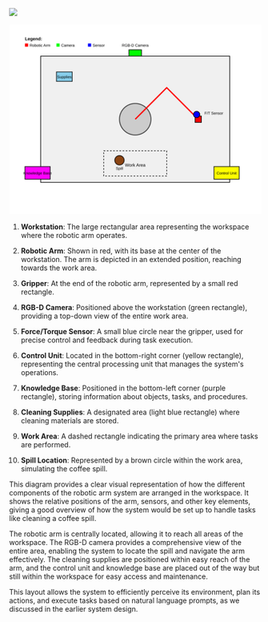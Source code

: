 [![](https://mermaid.ink/img/pako:eNqdVl1P2zAU_StWEG9Ug5ZNLA-TxtfERlFFuyeXBze5abM6dmY7A4T47_gr31UH6Utzj885uTexj_ISRDyGIAzWguQbtLhcMqR_c0WEwndEFYJQdEvYuiBrQDPBs1w9oNHoG7q7ne0kRCBlytYPzkizLPvqSQkSKYgXRG5vWMJxhSADIYOJjKiUMy_tSazRL8YfKcRrOCcScFUhU3phi2JFxmFGCWMgsL2bL7ygsWzpMxAR5KaVKY8LCrgGkEO8sEt0o7J_qeAsA6Y0ChQ3AGSRcsAO0aqn3NiVzbqq026LYkXfRbYQ5A9EiosUJNY1agJe2KGV0gvOlOCU6vvd85U2jwyKariW11gpvnqCqDD92JtWVS2pIKuYA5NcXAPEKxJtsStRWXtVm2R1ZeE3GBe4Wq4gr-5Ru1vgdx4TpZ9ScycgD_Z3hF_omjjekrl_WazcAXKtS4ea3wXJQJAblhcK3_84H1165KGmXHO9ixZc_C3AybFFPjnIWzb4P3nK1BUzB1dIbCtUlg3aQh-elHpLM60tyw4bxGkaCZ5vOANcX_p1YHE5aWeanSfFv4HuQLtfoSO3ptlHbM-zj1lPUSZV-Z4OD_W2prqhuXqm4F-TNNcu8lCSUhoeJMfJ2ZHUO30L4cFJdApnx74cPaax2oTj_KmpNSnnlfHJyXj89bRSTyaTvdJ-yjmj8ZfVuz3agfdxfTP_Pq7uhaB_Ep9Xk_c_hW4UDvBox-IAg248DrNoROQwgzowB-g70TnAoR-fA0x25KdzmUzgPyb9aWTjVCbJXnlwFOiAykga60-aF2O1DNQGMlgGob6MidgugyV71TxSKD5_ZlEQKlHAUSB4sd4EYUKo1FVhu75MiY71rEIhTvXemLovJvvh9PoGPoUtjA?type=png)](https://mermaid.live/edit#pako:eNqdVl1P2zAU_StWEG9Ug5ZNLA-TxtfERlFFuyeXBze5abM6dmY7A4T47_gr31UH6Utzj885uTexj_ISRDyGIAzWguQbtLhcMqR_c0WEwndEFYJQdEvYuiBrQDPBs1w9oNHoG7q7ne0kRCBlytYPzkizLPvqSQkSKYgXRG5vWMJxhSADIYOJjKiUMy_tSazRL8YfKcRrOCcScFUhU3phi2JFxmFGCWMgsL2bL7ygsWzpMxAR5KaVKY8LCrgGkEO8sEt0o7J_qeAsA6Y0ChQ3AGSRcsAO0aqn3NiVzbqq026LYkXfRbYQ5A9EiosUJNY1agJe2KGV0gvOlOCU6vvd85U2jwyKariW11gpvnqCqDD92JtWVS2pIKuYA5NcXAPEKxJtsStRWXtVm2R1ZeE3GBe4Wq4gr-5Ru1vgdx4TpZ9ScycgD_Z3hF_omjjekrl_WazcAXKtS4ea3wXJQJAblhcK3_84H1165KGmXHO9ixZc_C3AybFFPjnIWzb4P3nK1BUzB1dIbCtUlg3aQh-elHpLM60tyw4bxGkaCZ5vOANcX_p1YHE5aWeanSfFv4HuQLtfoSO3ptlHbM-zj1lPUSZV-Z4OD_W2prqhuXqm4F-TNNcu8lCSUhoeJMfJ2ZHUO30L4cFJdApnx74cPaax2oTj_KmpNSnnlfHJyXj89bRSTyaTvdJ-yjmj8ZfVuz3agfdxfTP_Pq7uhaB_Ep9Xk_c_hW4UDvBox-IAg248DrNoROQwgzowB-g70TnAoR-fA0x25KdzmUzgPyb9aWTjVCbJXnlwFOiAykga60-aF2O1DNQGMlgGob6MidgugyV71TxSKD5_ZlEQKlHAUSB4sd4EYUKo1FVhu75MiY71rEIhTvXemLovJvvh9PoGPoUtjA)










![Robotic Arm System Diagram](robotic-arm-system-plan-view.svg)

1. **Workstation**: The large rectangular area representing the workspace where the robotic arm operates.

2. **Robotic Arm**: Shown in red, with its base at the center of the workstation. The arm is depicted in an extended position, reaching towards the work area.

3. **Gripper**: At the end of the robotic arm, represented by a small red rectangle.

4. **RGB-D Camera**: Positioned above the workstation (green rectangle), providing a top-down view of the entire work area.

5. **Force/Torque Sensor**: A small blue circle near the gripper, used for precise control and feedback during task execution.

6. **Control Unit**: Located in the bottom-right corner (yellow rectangle), representing the central processing unit that manages the system's operations.

7. **Knowledge Base**: Positioned in the bottom-left corner (purple rectangle), storing information about objects, tasks, and procedures.

8. **Cleaning Supplies**: A designated area (light blue rectangle) where cleaning materials are stored.

9. **Work Area**: A dashed rectangle indicating the primary area where tasks are performed.

10. **Spill Location**: Represented by a brown circle within the work area, simulating the coffee spill.

This diagram provides a clear visual representation of how the different components of the robotic arm system are arranged in the workspace. It shows the relative positions of the arm, sensors, and other key elements, giving a good overview of how the system would be set up to handle tasks like cleaning a coffee spill.

The robotic arm is centrally located, allowing it to reach all areas of the workspace. The RGB-D camera provides a comprehensive view of the entire area, enabling the system to locate the spill and navigate the arm effectively. The cleaning supplies are positioned within easy reach of the arm, and the control unit and knowledge base are placed out of the way but still within the workspace for easy access and maintenance.

This layout allows the system to efficiently perceive its environment, plan its actions, and execute tasks based on natural language prompts, as we discussed in the earlier system design.